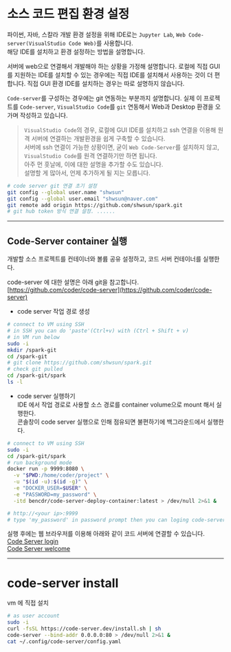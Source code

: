 # 소스 코드 편집 환경 설정  
파이썬, 자바, 스칼라 개발 환경 설정을 위해 IDE로는 `Jupyter Lab`, `Web Code-server(VisualStudio Code Web)`를 사용합니다.  
해당 IDE를 설치하고 환경 설정하는 방법을 설명합니다.  

서버에 web으로 연결해서 개발해야 하는 상황을 가정해 설명합니다. 
로컬에 직접 GUI 를 지원하는 IDE를 설치할 수 있는 경우에는 직접 IDE를 설치해서 사용하는 것이 더 편합니다. 
직접 GUI 환경 IDE를 설치하는 경우는 따로 설명하지 않습니다.  

`Code-server`를 구성하는 경우에는 git 연동하는 부분까지 설명합니다. 
실제 이 프로젝트를 `Code-server`, `VisualStudio Code`를 `git` 연동해서 Web과 Desktop 환경을 오가며 작성하고 있습니다.  
  
> `VisualStudio Code`의 경우, 로컬에 GUI IDE를 설치하고 ssh 연결을 이용해 원격 서버에 연결하는 개발환경을 쉽게 구축할 수 있습니다.  
> 서버에 ssh 연결이 가능한 상황이면, 굳이 `Web Code-Server`를 설치하지 않고, `VisualStudio Code`를 원격 연결하기만 하면 됩니다.  
> 아주 먼 훗날에, 이에 대한 설명을 추가할 수도 있습니다.  
> 설명할 게 많아서, 언제 추가하게 될 지는 모릅니다.    
  

```bash
# code server git 연결 초기 설정  
git config --global user.name "shwsun"
git config --global user.email "shwsun@naver.com"  
git remote add origin https://github.com/shwsun/spark.git
# git hub token 방식 연결 설정. ......  

```
  
---  
## Code-Server container 실행  
개발할 소스 프로젝트를 컨테이너와 볼륨 공유 설정하고, 코드 서버 컨테이너를 실행한다.  
  
code-server 에 대한 설명은 아래 git을 참고합니다.  
[https://github.com/coder/code-server](https://github.com/coder/code-server)  
  
- code server 작업 경로 생성  
```bash
# connect to VM using SSH  
# in SSH you can do 'paste'(Ctrl+v) with (Ctrl + Shift + v)
# in VM run below 
sudo -i 
mkdir /spark-git
cd /spark-git  
# git clone https://github.com/shwsun/spark.git
# check git pulled
cd /spark-git/spark 
ls -l 
```

- code server 실행하기  
IDE 에서 작업 경로로 사용할 소스 경로를 container volume으로 mount 해서 실행한다.  
콘솔창이 code server 실행으로 인해 점유되면 불편하기에 백그라운드에서 실행한다.  
```bash
# connect to VM using SSH  
sudo -i 
cd /spark-git/spark 
# run background mode 
docker run -p 9999:8080 \
  -v "$PWD:/home/coder/project" \
  -u "$(id -u):$(id -g)" \
  -e "DOCKER_USER=$USER" \
  -e "PASSWORD=my_password" \
  -itd bencdr/code-server-deploy-container:latest > /dev/null 2>&1 & 

# http://<your ip>:9999
# type 'my_password' in password prompt then you can loging code-server web  
```
  
실행 후에는 웹 브라우저를 이용해 아래와 같이 코드 서버에 연결할 수 있습니다.  
[Code Server login](!imgs/codeserver-login.png)  
[Code Server welcome](!imgs/codeserver-welcome.png)  

---  
# code-server install 
vm 에 직접 설치  
```bash
# as user account
sudo -i
curl -fsSL https://code-server.dev/install.sh | sh
code-server --bind-addr 0.0.0.0:80 > /dev/null 2>&1 &  
cat ~/.config/code-server/config.yaml  
```


